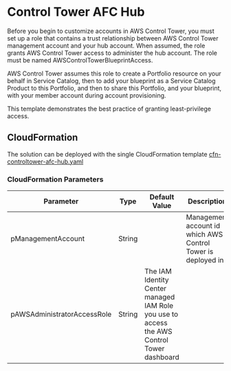 # Control Tower AFC Hub

Before you begin to customize accounts in AWS Control Tower, you must set up a role that contains a trust relationship between AWS Control Tower management account and your hub account. When assumed, the role grants AWS Control Tower access to administer the hub account. The role must be named AWSControlTowerBlueprintAccess.

AWS Control Tower assumes this role to create a Portfolio resource on your behalf in Service Catalog, then to add your blueprint as a Service Catalog Product to this Portfolio, and then to share this Portfolio, and your blueprint, with your member account during account provisioning.

This template demonstrates the best practice of granting least-privilege access.

## CloudFormation

The solution can be deployed with the single CloudFormation template [cfn-controltower-afc-hub.yaml](./cfn-controltower-afc-hub.yaml)

### CloudFormation Parameters

| Parameter | Type | Default Value | Description |
| --------- | ---- | ------------- | ----------- |
| pManagementAccount | String | | Management account id which AWS Control Tower is deployed in. |
| pAWSAdministratorAccessRole | String | The IAM Identity Center managed IAM Role you use to access the AWS Control Tower dashboard |

